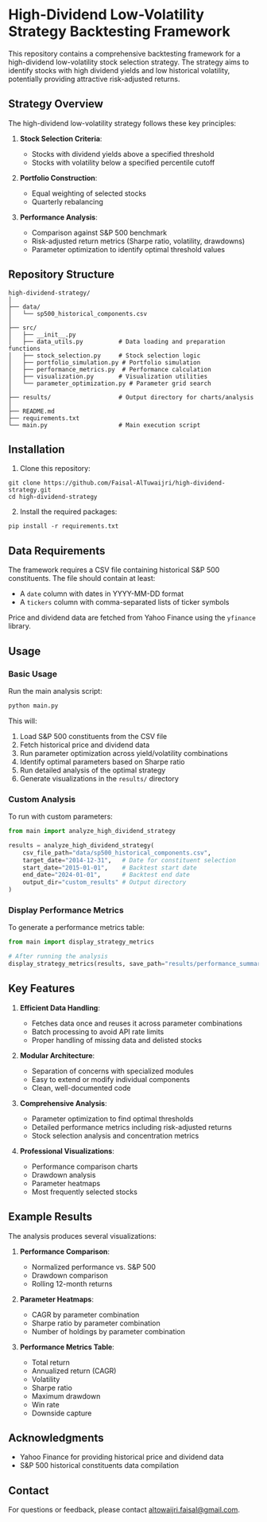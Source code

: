 # High-Dividend Low-Volatility Strategy Backtesting Framework

This repository contains a comprehensive backtesting framework for a high-dividend low-volatility stock selection strategy. The strategy aims to identify stocks with high dividend yields and low historical volatility, potentially providing attractive risk-adjusted returns.

## Strategy Overview

The high-dividend low-volatility strategy follows these key principles:

1. **Stock Selection Criteria**:
   - Stocks with dividend yields above a specified threshold
   - Stocks with volatility below a specified percentile cutoff
   
2. **Portfolio Construction**:
   - Equal weighting of selected stocks
   - Quarterly rebalancing

3. **Performance Analysis**:
   - Comparison against S&P 500 benchmark
   - Risk-adjusted return metrics (Sharpe ratio, volatility, drawdowns)
   - Parameter optimization to identify optimal threshold values

## Repository Structure

```
high-dividend-strategy/
│
├── data/
│   └── sp500_historical_components.csv
│
├── src/
│   ├── __init__.py
│   ├── data_utils.py          # Data loading and preparation functions
│   ├── stock_selection.py     # Stock selection logic
│   ├── portfolio_simulation.py # Portfolio simulation
│   ├── performance_metrics.py  # Performance calculation
│   ├── visualization.py       # Visualization utilities
│   └── parameter_optimization.py # Parameter grid search
│
├── results/                   # Output directory for charts/analysis
│
├── README.md
├── requirements.txt
└── main.py                    # Main execution script
```

## Installation

1. Clone this repository:
```
git clone https://github.com/Faisal-AlTuwaijri/high-dividend-strategy.git
cd high-dividend-strategy
```

2. Install the required packages:
```
pip install -r requirements.txt
```

## Data Requirements

The framework requires a CSV file containing historical S&P 500 constituents. The file should contain at least:
- A `date` column with dates in YYYY-MM-DD format
- A `tickers` column with comma-separated lists of ticker symbols

Price and dividend data are fetched from Yahoo Finance using the `yfinance` library.

## Usage

### Basic Usage

Run the main analysis script:

```python
python main.py
```

This will:
1. Load S&P 500 constituents from the CSV file
2. Fetch historical price and dividend data
3. Run parameter optimization across yield/volatility combinations
4. Identify optimal parameters based on Sharpe ratio
5. Run detailed analysis of the optimal strategy
6. Generate visualizations in the `results/` directory

### Custom Analysis

To run with custom parameters:

```python
from main import analyze_high_dividend_strategy

results = analyze_high_dividend_strategy(
    csv_file_path="data/sp500_historical_components.csv",
    target_date="2014-12-31",   # Date for constituent selection
    start_date="2015-01-01",    # Backtest start date
    end_date="2024-01-01",      # Backtest end date
    output_dir="custom_results" # Output directory
)
```

### Display Performance Metrics

To generate a performance metrics table:

```python
from main import display_strategy_metrics

# After running the analysis
display_strategy_metrics(results, save_path="results/performance_summary.png")
```

## Key Features

1. **Efficient Data Handling**:
   - Fetches data once and reuses it across parameter combinations
   - Batch processing to avoid API rate limits
   - Proper handling of missing data and delisted stocks

2. **Modular Architecture**:
   - Separation of concerns with specialized modules
   - Easy to extend or modify individual components
   - Clean, well-documented code

3. **Comprehensive Analysis**:
   - Parameter optimization to find optimal thresholds
   - Detailed performance metrics including risk-adjusted returns
   - Stock selection analysis and concentration metrics

4. **Professional Visualizations**:
   - Performance comparison charts
   - Drawdown analysis
   - Parameter heatmaps
   - Most frequently selected stocks

## Example Results

The analysis produces several visualizations:

1. **Performance Comparison**:
   - Normalized performance vs. S&P 500
   - Drawdown comparison
   - Rolling 12-month returns

2. **Parameter Heatmaps**:
   - CAGR by parameter combination
   - Sharpe ratio by parameter combination
   - Number of holdings by parameter combination

3. **Performance Metrics Table**:
   - Total return
   - Annualized return (CAGR)
   - Volatility
   - Sharpe ratio
   - Maximum drawdown
   - Win rate
   - Downside capture

## Acknowledgments

- Yahoo Finance for providing historical price and dividend data
- S&P 500 historical constituents data compilation

## Contact

For questions or feedback, please contact altowaijri.faisal@gmail.com.
